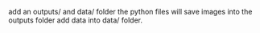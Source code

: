 add an outputs/ and data/ folder
the python files will save images into the outputs folder
add data into data/ folder.
